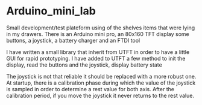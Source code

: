 # Arduino_mini_lab

Small development/test plateform using of the shelves items that were lying in my drawers.
There is an Arduino mini pro, an 80x160 TFT display some buttons, a joystick, a battery charger and an FTDI tool

I have written a small library that inherit from UTFT in order to have a little GUI for rapid prototyping.
I have added to UTFT a few method to init the display, read the buttons and the joystick, display battery state

The joystick is not that reliable it should be replaced with a more robust one.
At startup, there is a calibration phase during which the value of the joystick is sampled in order to determine a rest value for both axis. After the calibration period, if you move the joystick it never returns to the rest value.

